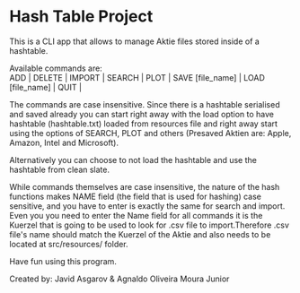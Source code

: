# Hash Table Project

This is a CLI app that allows to manage Aktie files stored inside of a hashtable.

Available commands are: <br/>
ADD | DELETE | IMPORT | SEARCH | PLOT | SAVE [file_name] | LOAD [file_name] | QUIT | 

The commands are case insensitive. Since there is a hashtable serialised and saved already you can
start right away with the load option to have hashtable (hashtable.txt) loaded from resources file and right away start 
using the options of SEARCH, PLOT and others (Presaved Aktien are: Apple, Amazon, Intel and Microsoft).

Alternatively you can choose to not load the hashtable and use the hashtable from clean slate. 

While commands themselves are case insensitive, the nature of the hash functions makes NAME field 
(the field that is used for hashing) case sensitive, and you have to enter is exactly the same for search and import.
Even you you need to enter the Name field for all commands it is the Kuerzel that is going to be used to look for 
.csv file to import.Therefore .csv file's name should match the Kuerzel of the Aktie and also needs to be located at
src/resources/ folder.

Have fun using this program.

Created by:
Javid Asgarov &
Agnaldo Oliveira Moura Junior